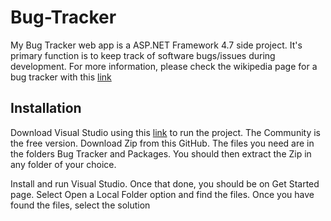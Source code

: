 # Bug-Tracker
My Bug Tracker web app is a ASP.NET Framework 4.7 side project. It's primary function is to keep track of software bugs/issues during development. For more information, please check the wikipedia page for a bug tracker with this [link](https://en.wikipedia.org/wiki/Bug_tracking_system)
## Installation
Download Visual Studio using this [link](https://visualstudio.microsoft.com/downloads/) to run the project. The Community is the free version.
Download Zip from this GitHub. The files you need are in the folders Bug Tracker and Packages. You should then extract the Zip in any folder of your choice.

Install and run Visual Studio. Once that done, you should be on Get Started page. Select Open a Local Folder option and find the files. Once you have found the files, select the solution
